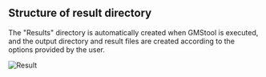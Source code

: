 ## Structure of result directory
  

The "Results" directory is automatically created when GMStool is executed, and the output directory and result files are created according to the options provided by the user.


![Result](https://user-images.githubusercontent.com/49300659/93709000-c7cbf780-fb75-11ea-8956-9123946003e5.png)


